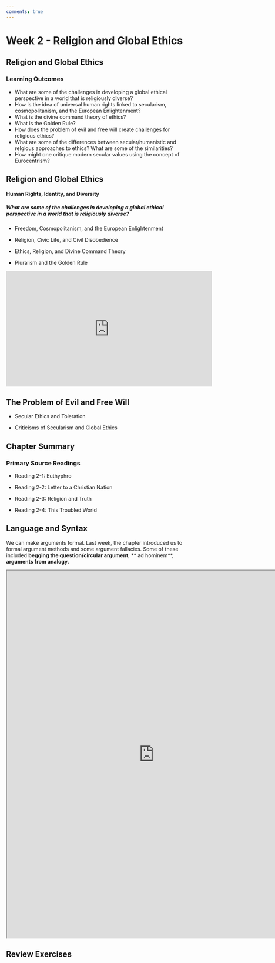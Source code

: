 ```yaml
---
comments: true
---
```


# Week 2 - Religion and Global Ethics

## Religion and Global Ethics

### Learning Outcomes

* What are some of the challenges in developing a global ethical perspective in a world that is religiously diverse?
* How is the idea of universal human rights linked to secularism, cosmopolitanism, and the European Enlightenment?
* What is the divine command theory of ethics?
* What is the Golden Rule?
* How does the problem of evil and free will create challenges for religious ethics?
* What are some of the differences between secular/humanistic and relgious approaches to ethics? What are some of the similarities?
* How might one critique modern secular values using the concept of Eurocentrism?

## Religion and Global Ethics


#### Human Rights, Identity, and Diversity


#####  What are some of the challenges in developing a global ethical perspective in a world that is religiously diverse?

* Freedom, Cosmopolitanism, and the European Enlightenment

* Religion, Civic Life, and Civil Disobedience

* Ethics, Religion, and Divine Command Theory

* Pluralism and the Golden Rule

<iframe width="560" height="315" src="https://www.youtube.com/embed/nOEBKH7uU34?si=ljQUEIuABnM9Nupy" title="YouTube video player" frameborder="0" allow="accelerometer; autoplay; clipboard-write; encrypted-media; gyroscope; picture-in-picture; web-share" referrerpolicy="strict-origin-when-cross-origin" allowfullscreen></iframe>

## The Problem of Evil and Free Will

* Secular Ethics and Toleration

* Criticisms of Secularism and Global Ethics

## Chapter Summary

### Primary Source Readings

* Reading 2-1: Euthyphro

* Reading 2-2: Letter to a Christian Nation

* Reading 2-3: Religion and Truth

* Reading 2-4: This Troubled World

## Language and Syntax

We can make arguments formal. Last week, the chapter introduced us to formal argument methods and some argument fallacies. Some of these included **begging the question/circular argument**, ** ad hominem**, **arguments from analogy**.

<iframe src="https://drive.google.com/file/d/1MfE5l48RR-0vgZcj8Yv4aN-7QHmAjbkQ/preview" width="800" height="1000" allow="autoplay"></iframe>

## Review Exercises
